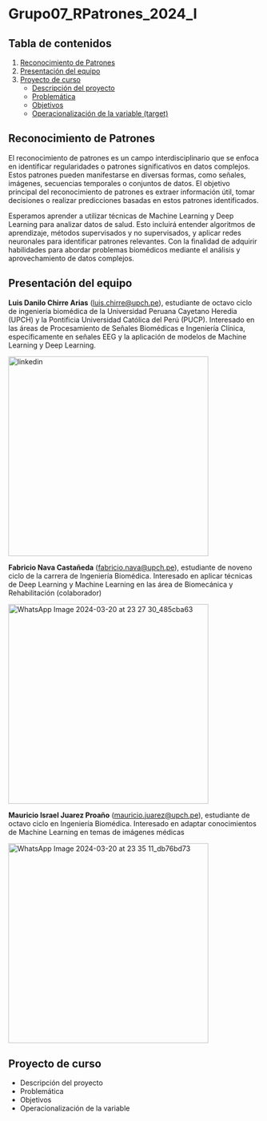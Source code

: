 # Grupo07_RPatrones_2024_I
## **Tabla de contenidos**

1. [Reconocimiento de Patrones](#id1)
2. [Presentación del equipo](#id2)
3. [Proyecto de curso](#id3)
   - [Descripción del proyecto](#dsc)
   - [Problemática](#prb)
   - [Objetivos](#obj)
   - [Operacionalización de la variable (target)](#ope)

## **Reconocimiento de Patrones** <a name="id1"></a>
El reconocimiento de patrones es un campo interdisciplinario que se enfoca en identificar regularidades o patrones significativos en datos complejos. Estos patrones pueden manifestarse en diversas formas, como señales, imágenes, secuencias temporales o conjuntos de datos. El objetivo principal del reconocimiento de patrones es extraer información útil, tomar decisiones o realizar predicciones basadas en estos patrones identificados.

Esperamos aprender a utilizar técnicas de Machine Learning y Deep Learning para analizar datos de salud. Esto incluirá entender algoritmos de aprendizaje, métodos supervisados y no supervisados, y aplicar redes neuronales para identificar patrones relevantes. Con la finalidad de adquirir habilidades para abordar problemas biomédicos mediante el análisis y aprovechamiento de datos complejos.


## **Presentación del equipo** <a name="id2"></a>
**Luis Danilo Chirre Arias** (luis.chirre@upch.pe), estudiante de octavo ciclo de ingeniería biomédica de la Universidad Peruana Cayetano Heredia (UPCH) y la Pontificia Universidad Católica del Perú (PUCP). Interesado en las áreas de Procesamiento de Señales Biomédicas e Ingeniería Clínica, específicamente en señales EEG y la aplicación de modelos de Machine Learning y Deep Learning.

<img src="https://github.com/ldachirre/Grupo07_RPatrones_2024_I/assets/56425258/61c44413-1c94-490d-afb0-f4399c231e4f" alt="linkedin" width="400">

**Fabricio Nava Castañeda** (fabricio.nava@upch.pe), estudiante de noveno ciclo de la carrera de Ingeniería Biomédica. Interesado en aplicar técnicas de Deep Learning y Machine Learning en las área de Biomecánica y Rehabilitación (colaborador)

<img src="https://github.com/ldachirre/Grupo07_RPatrones_2024_I/assets/56425258/fa6c1b55-4c7a-4991-bb17-e93d0f5baecb" alt="WhatsApp Image 2024-03-20 at 23 27 30_485cba63" width="400">

**Mauricio Israel Juarez Proaño** (mauricio.juarez@upch.pe), estudiante de octavo ciclo en Ingeniería Biomédica. Interesado en adaptar conocimientos de Machine Learning en temas de imágenes médicas

<img src="https://github.com/ldachirre/Grupo07_RPatrones_2024_I/assets/56425258/8c6299a6-a13b-4741-b9e9-5a9b1c175aa9" alt="WhatsApp Image 2024-03-20 at 23 35 11_db76bd73" width="400">



## **Proyecto de curso** <a name="id3"></a>
* Descripción del proyecto <a id="dsc"></a>
* Problemática <a id="prb"></a>
* Objetivos <a id="ojb"></a>
* Operacionalización de la variable <a id="ope"></a>
